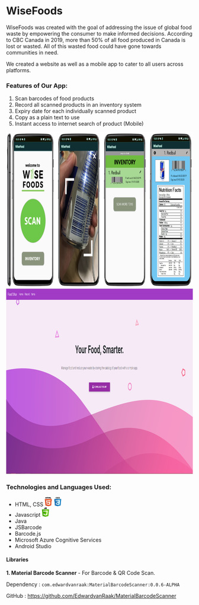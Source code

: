 # WiseFoods

WiseFoods was created with the goal of addressing the issue of global food waste by empowering the consumer to make informed decisions. According to CBC Canada in 2019, more than 50% of all food produced in Canada is lost or wasted. All of this wasted food could have gone towards communities in need. 

We created a website as well as a mobile app to cater to all users across platforms.

### Features of Our App: 
 
1. Scan barcodes of food products 
2. Record all scanned products in an inventory system
3. Expiry date for each individually scanned product 
4. Copy as a plain text to use
5. Instant access to internet search of product (Mobile)

<img src="Screen_Shot_2019-06-23_at_10.08.46_AM.png" height="420" width="1200">
<img src="unknown (1).png" height="500" width="920">

### Technologies and Languages Used:

- HTML, CSS <img src="badges/HTMLCSSbadge.png" height="25" width="45">
- Javascript <img src="badges/JSbadge.png" height="25" width="20">
- Java
- JSBarcode
- Barcode.js
- Microsoft Azure Cognitive Services
- Android Studio


#### Libraries ####

**1. Material Barcode Scanner** - For Barcode & QR Code Scan. 

Dependency : `com.edwardvanraak:MaterialBarcodeScanner:0.0.6-ALPHA`

GitHub : https://github.com/EdwardvanRaak/MaterialBarcodeScanner

